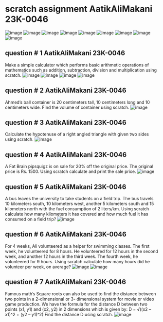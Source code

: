 # scratch assignment AatikAliMakani  23K-0046
![image](https://github.com/its-aatik-here/PfFall2023/assets/142867794/22043764-ae62-43e4-8617-698d556df69e)
![image](https://github.com/its-aatik-here/PfFall2023/assets/142867794/0ab95428-c604-4582-aa4c-be2baab55a11)
![image](https://github.com/its-aatik-here/PfFall2023/assets/142867794/4dc168a5-222c-4756-933d-3445d214dea8)
![image](https://github.com/its-aatik-here/PfFall2023/assets/142867794/c9e75dc0-8f5b-47d6-bc5d-d6e0c8cd8364)
![image](https://github.com/its-aatik-here/PfFall2023/assets/142867794/adbd7e72-d4ad-4cb3-bc19-6da0e04ae4ae)
![image](https://github.com/its-aatik-here/PfFall2023/assets/142867794/5f5fbec9-5d66-4390-8075-8c1129930c30)
![image](https://github.com/its-aatik-here/PfFall2023/assets/142867794/58fc801d-5c92-4c65-a63a-cb1298689dbf)
![image](https://github.com/its-aatik-here/PfFall2023/assets/142867794/d9c11615-8459-450f-9249-ac38028b108a)
![image](https://github.com/its-aatik-here/PfFall2023/assets/142867794/b29d82bb-e1e8-4b19-9996-cfcbb035b9cb)
## question # 1 AatikAliMakani  23K-0046
Make a simple calculator which performs basic arithmetic operations of mathematics such as addition, subtraction,
division and multiplication using scratch.
![image](https://github.com/its-aatik-here/PfFall2023/assets/142867794/a8872574-4419-457f-9f42-abfc8ffd375d)
![image](https://github.com/its-aatik-here/PfFall2023/assets/142867794/9b259c8a-05e6-480b-9728-48839bff03a7)
![image](https://github.com/its-aatik-here/PfFall2023/assets/142867794/3bb26ae0-a97b-4c98-a9f7-8aa730d830a1)
![image](https://github.com/its-aatik-here/PfFall2023/assets/142867794/97cca096-3c82-45a5-b9a4-ab8a9a99964f)
## question # 2 AatikAliMakani  23K-0046
Ahmed’s ball container is 20 centimeters tall, 10 centimeters long and 10 centimeters wide. Find the volume of
container using scratch.
![image](https://github.com/its-aatik-here/PfFall2023/assets/142867794/e8bb306f-bbed-469e-9014-af9edc1508fe)
## question # 3 AatikAliMakani  23K-0046
Calculate the hypotenuse of a right angled triangle with given two sides using scratch.
![image](https://github.com/its-aatik-here/PfFall2023/assets/142867794/11d3b5f3-1d78-4729-83b9-88787bcabb80)
## question # 4 AatikAliMakani  23K-0046
A Fat Brain pipsquigz is on sale for 20% off the original price. The original price is Rs. 1500. Using scratch calculate
and print the sale price.
![image](https://github.com/its-aatik-here/PfFall2023/assets/142867794/d2fd4bb7-b129-4236-a3d4-5d5e4dde0c64)
## question # 5 AatikAliMakani  23K-0046
A bus leaves the university to take students on a field trip. The bus travels 10 kilometers south, 10 kilometers west,
another 5 kilometers south and 15 kilometers north with the fuel consumption of 2 liters/km. Using scratch
calculate how many kilometers it has covered and how much fuel it has consumed on a field trip?
![image](https://github.com/its-aatik-here/PfFall2023/assets/142867794/59600a5d-09b5-49d2-95d0-3abd5905cbb3)
## question # 6 AatikAliMakani  23K-0046
For 4 weeks, Ali volunteered as a helper for swimming classes. The first week, he volunteered for 8 hours. He
volunteered for 12 hours in the second week, and another 12 hours in the third week. The fourth week, he
volunteered for 9 hours. Using scratch calculate how many hours did he volunteer per week, on average?
![image](https://github.com/its-aatik-here/PfFall2023/assets/142867794/c9d04f2c-4f2d-40c7-8b4d-c258d456a63f)
![image](https://github.com/its-aatik-here/PfFall2023/assets/142867794/c1105c03-2084-40e5-9ecd-d8c395850bda)
## question # 7 AatikAliMakani  23K-0046
Famous math’s Square roots can also be used to find the distance between two points in a 2-dimensional or 3-
dimensional system for movie or video game production. We have the formula for the distance D between two
points (x1, y1) and (x2, y2) in 2 dimensions which is given by:
D = √((x2 – x1)^2 + (y2 – y1)^2)
Find the distance D using scratch.
![image](https://github.com/its-aatik-here/PfFall2023/assets/142867794/af912ce4-fd7c-45aa-8461-32dc23232cb0)

